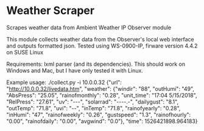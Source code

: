 # Weather Scraper
Scrapes weather data from Ambient Weather IP Observer module

This module collects weather data from the Observer's local
web interface and outputs formatted json.
Tested using WS-0900-IP, firware version 4.4.2 on SUSE Linux

Requirements:  lxml parser (and its dependencies).  This should work on Windows and Mac, but I have only tested it with Linux.

Example usage:
./collect.py -i 10.0.0.32
{"url": "http://10.0.0.32/livedata.htm", "weather": {"windir": "88", "outHumi": "49", "AbsPress": "25.05", "rainofmonthly": "0.28", "unit_time": "17:04 5/15/2018", "RelPress": "27.61", "uv": "---", "solarrad": "----.-", "dailygust": "8.1", "outTemp": "71.8", "uvi": "--", "inTemp": "71.8", "rainofyearly": "0.28", "inHumi": "47", "rainofweekly": "0.26", "gustspeed": "1.3", "rainofhourly": "0.00", "rainofdaily": "0.00", "avgwind": "0.0"}, "time": 1526421898.964183}
